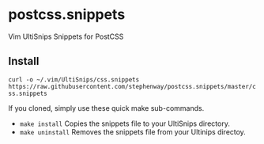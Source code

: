 # postcss.snippets
Vim UltiSnips Snippets for PostCSS

## Install

`curl -o ~/.vim/UltiSnips/css.snippets
https://raw.githubusercontent.com/stephenway/postcss.snippets/master/css.snippets`

If you cloned, simply use these quick make sub-commands.

* `make install` Copies the snippets file to your UltiSnips directory.
* `make uninstall` Removes the snippets file from your Ultinips directoy.
